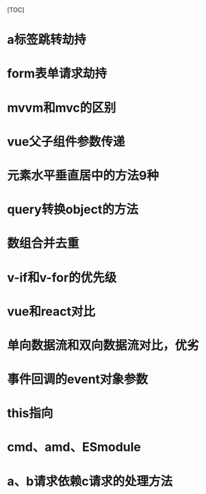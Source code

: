 [TOC]

# a标签跳转劫持

# form表单请求劫持

# mvvm和mvc的区别

# vue父子组件参数传递

# 元素水平垂直居中的方法9种

# query转换object的方法

# 数组合并去重

# v-if和v-for的优先级

# vue和react对比

# 单向数据流和双向数据流对比，优劣

# 事件回调的event对象参数

# this指向

# cmd、amd、ESmodule

# a、b请求依赖c请求的处理方法


